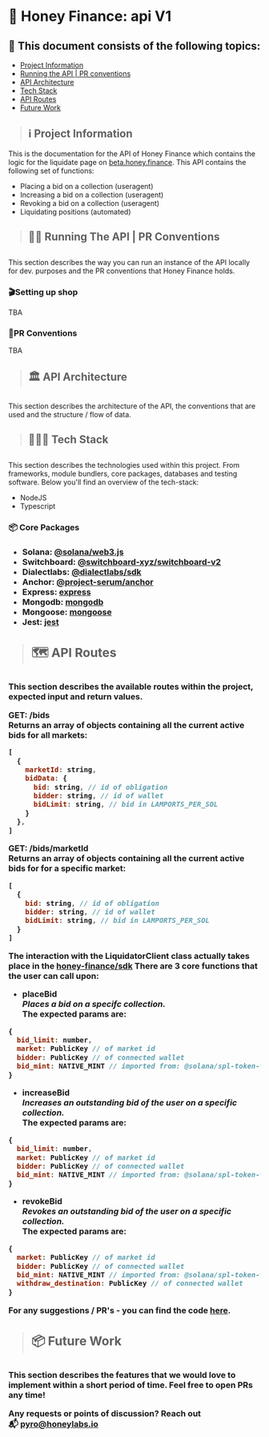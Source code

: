 <h1>🍯 Honey Finance: api V1</h1>

<h2>📜 This document consists of the following topics:</h2>

- <a href="#project_information">Project Information</a>
- <a href="#setup">Running the API | PR conventions</a>
- <a href="#architecture">API Architecture</a>
- <a href="#tech_stack">Tech Stack</a>
- <a href="#api_routes">API Routes</a>
- <a href="#future_work">Future Work</a>

> <h2 id="project_information">ℹ️ Project Information</h2>

This is the documentation for the API of Honey Finance which contains the logic for the liquidate page on <a href="[beta.honey.finance](https://beta.honey.finance/liquidate)">beta.honey.finance</a>. This API contains the following set of functions:

- Placing a bid on a collection (useragent)
- Increasing a bid on a collection (useragent)
- Revoking a bid on a collection (useragent)
- Liquidating positions (automated)

> <h2 id="setup">👷🏼 Running The API | PR Conventions<h2>
This section describes the way you can run an instance of the API locally for dev. purposes and the PR conventions that Honey Finance holds. 
<h3>🎬Setting up shop</h3>
TBA
<h3>🤝PR Conventions</h3>
TBA

> <h2 id="architecture"> 🏛️ API Architecture<h2>
This section describes the architecture of the API, the conventions that are used and the structure / flow of data.

> <h2 id="tech_stack">👩🏻‍💻 Tech Stack<h2>
This section describes the technologies used within this project. From frameworks, module bundlers, core packages, databases and testing software. Below you'll find an overview of the tech-stack:

- NodeJS
- Typescript
<h3>📦 Core Packages<h3>

- Solana: <a href="https://www.npmjs.com/package/@solana/web3.js">@solana/web3.js</a>
- Switchboard: <a href="https://www.npmjs.com/package/@switchboard-xyz/switchboard-v2">@switchboard-xyz/switchboard-v2</a>
- Dialectlabs: <a href="https://www.npmjs.com/package/@dialectlabs/sdk">@dialectlabs/sdk</a>
- Anchor: <a href="https://www.npmjs.com/package/@project-serum/anchor">@project-serum/anchor</a>
- Express: <a href="https://www.npmjs.com/package/express">express</a>
- Mongodb: <a href="https://www.npmjs.com/package/mongodb">mongodb</a>
- Mongoose: <a href="https://www.npmjs.com/package/mongoose">mongoose</a>
- Jest: <a href="https://www.npmjs.com/package/jest">jest</a>

> <h2 id="api_routes">🗺️ API Routes<h2>
This section describes the available routes within the project, expected input and return values.


<b>GET</b>: /bids <br>
Returns an array of objects containing all the current active bids for all markets: <br>
```js
[
  {
    marketId: string,
    bidData: {
      bid: string, // id of obligation
      bidder: string, // id of wallet 
      bidLimit: string, // bid in LAMPORTS_PER_SOL
    }
  },
]
```

<b>GET</b>: /bids/marketId <br>
Returns an array of objects containing all the current active bids for for a specific market: <br>
```js
[
  {
    bid: string, // id of obligation
    bidder: string, // id of wallet
    bidLimit: string, // bid in LAMPORTS_PER_SOL
  }
]
```

The interaction with the LiquidatorClient class actually takes place in the <a href="https://www.npmjs.com/package/@honey-finance/sdk">honey-finance/sdk</a> There are 3 core functions that the user can call upon:
- placeBid <br>
<i>Places a bid on a specifc collection.</i> <br>The expected params are: <br>
```js
{
  bid_limit: number,
  market: PublicKey // of market id
  bidder: PublicKey // of connected wallet
  bid_mint: NATIVE_MINT // imported from: @solana/spl-token-v-0.1.8
}
```
- increaseBid <br>
<i>Increases an outstanding bid of the user on a specific collection.</i><br> The expected params are: <br>
```js
{
  bid_limit: number,
  market: PublicKey // of market id
  bidder: PublicKey // of connected wallet
  bid_mint: NATIVE_MINT // imported from: @solana/spl-token-v-0.1.8
}
```
- revokeBid <br>
<i>Revokes an outstanding bid of the user on a specific collection.</i><br> The expected params are:
```js
{
  market: PublicKey // of market id
  bidder: PublicKey // of connected wallet
  bid_mint: NATIVE_MINT // imported from: @solana/spl-token-v-0.1.8
  withdraw_destination: PublicKey // of connected wallet
}
```
For any suggestions / PR's - you can find the code <a href="https://github.com/honey-protocol/honey-sdk/blob/feature/use-all-markets/src/wrappers/liquidator.ts">here</a>.
> <h2 id="future_work">📦 Future Work<h2>
This section describes the features that we would love to implement within a short period of time. Feel free to open PRs any time!

Any requests or points of discussion? Reach out<br> 📬  <a href="mailto:pyro@honeylabs.io">pyro@honeylabs.io</a>